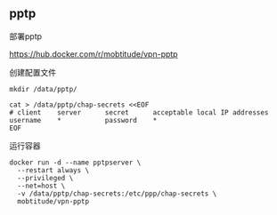 ## pptp

部署pptp

<https://hub.docker.com/r/mobtitude/vpn-pptp>

创建配置文件

```
mkdir /data/pptp/

cat > /data/pptp/chap-secrets <<EOF
# client    server      secret      acceptable local IP addresses
username    *           password    *
EOF
```

运行容器

```
docker run -d --name pptpserver \
  --restart always \
  --privileged \
  --net=host \
  -v /data/pptp/chap-secrets:/etc/ppp/chap-secrets \
  mobtitude/vpn-pptp
```

